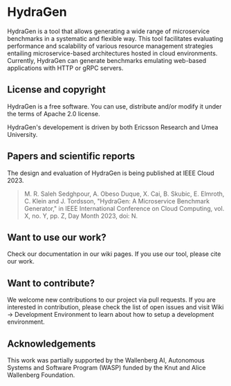 # HydraGen
HydraGen is a tool that allows generating a wide range of microservice benchmarks in a systematic and flexible way. This tool facilitates evaluating performance and scalability of various resource management strategies entailing microservice-based architectures hosted in cloud environments. Currently, HydraGen can generate benchmarks emulating web-based applications with HTTP or gRPC servers.

## License and copyright

HydraGen is a free software. You can use, distribute and/or modify it under the terms of Apache 2.0 license.

HydraGen's developement is driven by both Ericsson Research and Umea University.

## Papers and scientific reports
The design and evaluation of HydraGen is being published at IEEE Cloud 2023.
> M. R. Saleh Sedghpour, A. Obeso Duque, X. Cai, B. Skubic, E. Elmroth, C. Klein and J. Tordsson, "HydraGen: A Microservice Benchmark Generator," in IEEE International Conference on Cloud Computing, vol. X, no. Y, pp. Z, Day Month 2023, doi: N.

## Want to use our work? 
Check our documentation in our wiki pages.
If you use our tool, please cite our work.

## Want to contribute?
We welcome new contributions to our project via pull requests.
If you are interested in contribution, please check the list of open issues and visit Wiki -> Development Environment to learn about how to setup a development environment.

## Acknowledgements
This work was partially supported by the Wallenberg AI, Autonomous Systems and Software Program (WASP) funded by the Knut and Alice Wallenberg Foundation.
